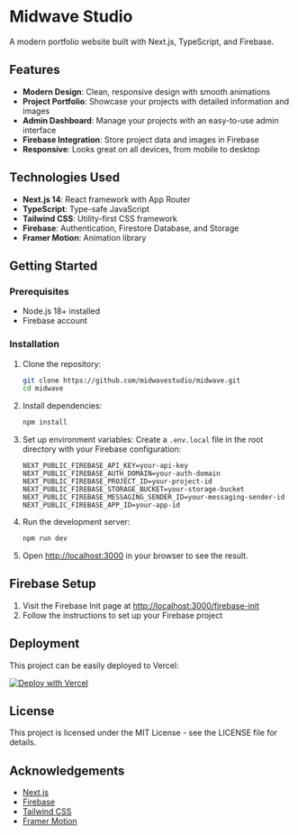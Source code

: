 # Midwave Studio

A modern portfolio website built with Next.js, TypeScript, and Firebase.

## Features

- **Modern Design**: Clean, responsive design with smooth animations
- **Project Portfolio**: Showcase your projects with detailed information and images
- **Admin Dashboard**: Manage your projects with an easy-to-use admin interface
- **Firebase Integration**: Store project data and images in Firebase
- **Responsive**: Looks great on all devices, from mobile to desktop

## Technologies Used

- **Next.js 14**: React framework with App Router
- **TypeScript**: Type-safe JavaScript
- **Tailwind CSS**: Utility-first CSS framework
- **Firebase**: Authentication, Firestore Database, and Storage
- **Framer Motion**: Animation library

## Getting Started

### Prerequisites

- Node.js 18+ installed
- Firebase account

### Installation

1. Clone the repository:
   ```bash
   git clone https://github.com/midwavestudio/midwave.git
   cd midwave
   ```

2. Install dependencies:
   ```bash
   npm install
   ```

3. Set up environment variables:
   Create a `.env.local` file in the root directory with your Firebase configuration:
   ```
   NEXT_PUBLIC_FIREBASE_API_KEY=your-api-key
   NEXT_PUBLIC_FIREBASE_AUTH_DOMAIN=your-auth-domain
   NEXT_PUBLIC_FIREBASE_PROJECT_ID=your-project-id
   NEXT_PUBLIC_FIREBASE_STORAGE_BUCKET=your-storage-bucket
   NEXT_PUBLIC_FIREBASE_MESSAGING_SENDER_ID=your-messaging-sender-id
   NEXT_PUBLIC_FIREBASE_APP_ID=your-app-id
   ```

4. Run the development server:
   ```bash
   npm run dev
   ```

5. Open [http://localhost:3000](http://localhost:3000) in your browser to see the result.

## Firebase Setup

1. Visit the Firebase Init page at [http://localhost:3000/firebase-init](http://localhost:3000/firebase-init)
2. Follow the instructions to set up your Firebase project

## Deployment

This project can be easily deployed to Vercel:

[![Deploy with Vercel](https://vercel.com/button)](https://vercel.com/new/clone?repository-url=https%3A%2F%2Fgithub.com%2Fmidwavestudio%2Fmidwave)

## License

This project is licensed under the MIT License - see the LICENSE file for details.

## Acknowledgements

- [Next.js](https://nextjs.org/)
- [Firebase](https://firebase.google.com/)
- [Tailwind CSS](https://tailwindcss.com/)
- [Framer Motion](https://www.framer.com/motion/)
